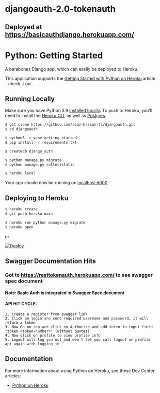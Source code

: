 # djangoauth-2.0-tokenauth

## Deployed at https://basicauthdjango.herokuapp.com/

# Python: Getting Started

A barebones Django app, which can easily be deployed to Heroku.

This application supports the [Getting Started with Python on Heroku](https://devcenter.heroku.com/articles/getting-started-with-python) article - check it out.

## Running Locally

Make sure you have Python 3.9 [installed locally](https://docs.python-guide.org/starting/installation/). To push to Heroku, you'll need to install the [Heroku CLI](https://devcenter.heroku.com/articles/heroku-cli), as well as [Postgres](https://devcenter.heroku.com/articles/heroku-postgresql#local-setup).

```sh
$ git clone https://github.com/azaz-hassan-ts/djangoauth.git
$ cd djangoauth

$ python3 -m venv getting-started
$ pip install -r requirements.txt

$ createdb django_auth

$ python manage.py migrate
$ python manage.py collectstatic

$ heroku local
```

Your app should now be running on [localhost:5000](http://localhost:5000/).

## Deploying to Heroku

```sh
$ heroku create
$ git push heroku main

$ heroku run python manage.py migrate
$ heroku open
```
or

[![Deploy](https://www.herokucdn.com/deploy/button.svg)](https://heroku.com/deploy)


## Swagger Documentation Hits

### Got to https://resttokenauth.herokuapp.com/ to see swagger spec document
#### Note: Basic Auth is integrated in Swagger Spec document

#### API HIT CYCLE:

```
1. Create a register from swagger link
2. Click on login and send required username and password, it will return a token
3. Now Go on top and click on Authorize and add token in input field "token <token-number>" (without quotes)
4. Now click on profile to view profile info
5. Logout will log you out and won't let you call logout or profile api again with logging in
```

## Documentation

For more information about using Python on Heroku, see these Dev Center articles:

- [Python on Heroku](https://devcenter.heroku.com/categories/python)


